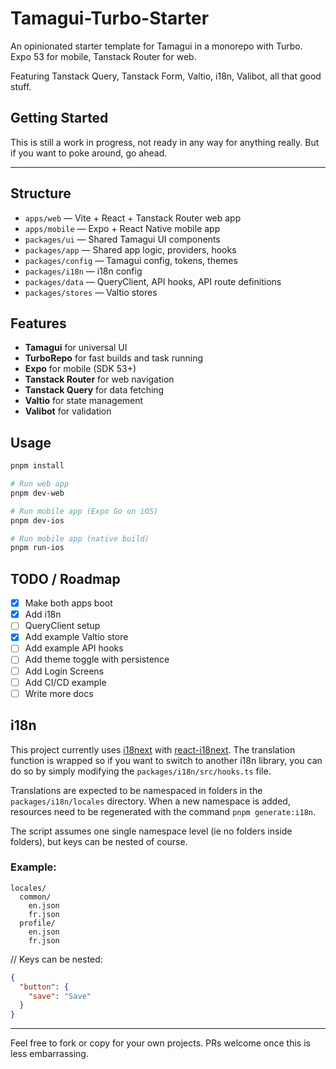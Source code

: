 # Tamagui-Turbo-Starter

An opinionated starter template for Tamagui in a monorepo with Turbo. Expo 53 for mobile, Tanstack Router for web.

Featuring Tanstack Query, Tanstack Form, Valtio, i18n, Valibot, all that good stuff.

## Getting Started

This is still a work in progress, not ready in any way for anything really. But if you want to poke around, go ahead.

---

## Structure

- `apps/web` — Vite + React + Tanstack Router web app
- `apps/mobile` — Expo + React Native mobile app
- `packages/ui` — Shared Tamagui UI components
- `packages/app` — Shared app logic, providers, hooks
- `packages/config` — Tamagui config, tokens, themes
- `packages/i18n` — i18n config
- `packages/data` — QueryClient, API hooks, API route definitions
- `packages/stores` — Valtio stores

## Features

- **Tamagui** for universal UI
- **TurboRepo** for fast builds and task running
- **Expo** for mobile (SDK 53+)
- **Tanstack Router** for web navigation
- **Tanstack Query** for data fetching
- **Valtio** for state management
- **Valibot** for validation

## Usage

```sh
pnpm install

# Run web app
pnpm dev-web

# Run mobile app (Expo Go on iOS)
pnpm dev-ios

# Run mobile app (native build)
pnpm run-ios
```

## TODO / Roadmap

- [x] Make both apps boot
- [x] Add i18n
- [ ] QueryClient setup
- [x] Add example Valtio store
- [ ] Add example API hooks
- [ ] Add theme toggle with persistence
- [ ] Add Login Screens
- [ ] Add CI/CD example
- [ ] Write more docs

## i18n

This project currently uses [i18next](https://www.i18next.com/) with [react-i18next](https://react.i18next.com/). The translation function is wrapped so if you want to switch to another i18n library, you can do so by simply modifying the `packages/i18n/src/hooks.ts` file.

Translations are expected to be namespaced in folders in the `packages/i18n/locales` directory. When a new namespace is added, resources need to be regenerated with the command `pnpm generate:i18n`.

The script assumes one single namespace level (ie no folders inside folders), but keys can be nested of course.

### Example:

```
locales/
  common/
    en.json
    fr.json
  profile/
    en.json
    fr.json
```

// Keys can be nested:

```json
{
  "button": {
    "save": "Save"
  }
}
```

---

Feel free to fork or copy for your own projects. PRs welcome once this is less embarrassing.
